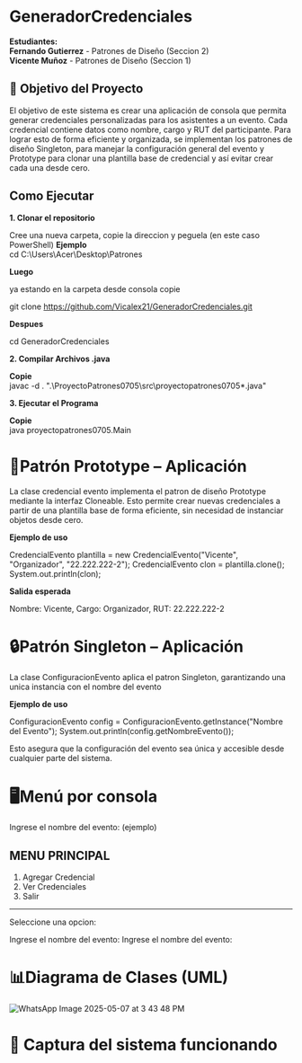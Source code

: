 # GeneradorCredenciales

**Estudiantes:**  
**Fernando Gutierrez** - Patrones de Diseño (Seccion 2)  
**Vicente Muñoz** - Patrones de Diseño (Seccion 1)

            

## 🎯 Objetivo del Proyecto

El objetivo de este sistema es crear una aplicación de consola que permita generar credenciales personalizadas para los asistentes a un evento.
Cada credencial contiene datos como nombre, cargo y RUT del participante. 
Para lograr esto de forma eficiente y organizada, se implementan los patrones de diseño Singleton, para manejar la configuración general del evento y Prototype para clonar una plantilla base de credencial y así evitar crear cada una desde cero.


## Como Ejecutar  
**1. Clonar el repositorio**  

Cree una nueva carpeta, copie la direccion y peguela (en este caso PowerShell)
**Ejemplo**  
cd C:\Users\Acer\Desktop\Patrones  

**Luego**  

ya estando en la carpeta desde consola copie  

git clone https://github.com/Vicalex21/GeneradorCredenciales.git 

**Despues**  

cd GeneradorCredenciales 


**2. Compilar Archivos .java**   

**Copie**  
javac -d . ".\ProyectoPatrones0705\src\proyectopatrones0705\*.java"

**3. Ejecutar el Programa**  

**Copie**  
java proyectopatrones0705.Main

# 🧬Patrón Prototype – Aplicación

La clase credencial evento implementa el patron de diseño Prototype mediante la interfaz Cloneable. Esto permite crear nuevas credenciales a partir de una plantilla base de forma eficiente, sin necesidad de instanciar objetos desde cero.  

**Ejemplo de uso**  


CredencialEvento plantilla = new CredencialEvento("Vicente", "Organizador", "22.222.222-2");
CredencialEvento clon = plantilla.clone();
System.out.println(clon);

**Salida esperada**  

Nombre: Vicente, Cargo: Organizador, RUT: 22.222.222-2

# 🔒Patrón Singleton – Aplicación  

La clase ConfiguracionEvento aplica el patron Singleton, garantizando una unica instancia con el nombre del evento

**Ejemplo de uso**  

ConfiguracionEvento config = ConfiguracionEvento.getInstance("Nombre del Evento");
System.out.println(config.getNombreEvento());

Esto asegura que la configuración del evento sea única y accesible desde cualquier parte del sistema.


# 🖥️Menú por consola

Ingrese el nombre del evento: (ejemplo)

MENU PRINCIPAL
-------------------------------------------
1. Agregar Credencial
2. Ver Credenciales
3. Salir
-------------------------------------------
Seleccione una opcion: 

Ingrese el nombre del evento: Ingrese el nombre del evento: 


# 📊Diagrama de Clases (UML)
![WhatsApp Image 2025-05-07 at 3 43 48 PM](https://github.com/user-attachments/assets/9c36f860-58e7-4f7f-aaa2-da931fafeffb)



# 📸 Captura del sistema funcionando

